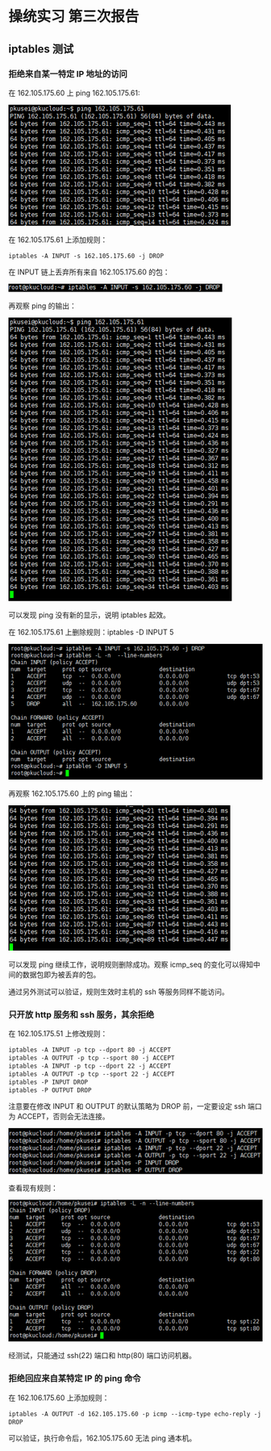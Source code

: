 # 操统实习 第三次报告

## iptables 测试

### 拒绝来自某一特定 IP 地址的访问

在 162.105.175.60 上 ping 162.105.175.61:

![](https://github.com/cabbby/osprac/blob/master/hw3/pics/m1_1.png)

在 162.105.175.61 上添加规则：
```
iptables -A INPUT -s 162.105.175.60 -j DROP
```

在 INPUT 链上丢弃所有来自 162.105.175.60 的包：

![](https://github.com/cabbby/osprac/blob/master/hw3/pics/m2_1.png)

再观察 ping 的输出：

![](https://github.com/cabbby/osprac/blob/master/hw3/pics/m1_2.png)

可以发现 ping 没有新的显示，说明 iptables 起效。

在 162.105.175.61 上删除规则：iptables -D INPUT 5

![](https://github.com/cabbby/osprac/blob/master/hw3/pics/m2_2.png)

再观察 162.105.175.60 上的 ping 输出：

![](https://github.com/cabbby/osprac/blob/master/hw3/pics/m1_3.png)

可以发现 ping 继续工作，说明规则删除成功。观察 icmp_seq 的变化可以得知中间的数据包即为被丢弃的包。

通过另外测试可以验证，规则生效时主机的 ssh 等服务同样不能访问。

### 只开放 http 服务和 ssh 服务，其余拒绝

在 162.105.175.51 上修改规则：
```
iptables -A INPUT -p tcp --dport 80 -j ACCEPT
iptables -A OUTPUT -p tcp --sport 80 -j ACCEPT
iptables -A INPUT -p tcp --dport 22 -j ACCEPT
iptables -A OUTPUT -p tcp --sport 22 -j ACCEPT
iptables -P INPUT DROP
iptables -P OUTPUT DROP
```

注意要在修改 INPUT 和 OUTPUT 的默认策略为 DROP 前，一定要设定 ssh 端口为 ACCEPT，否则会无法连接。

![](https://github.com/cabbby/osprac/blob/master/hw3/pics/t2_1.png)

查看现有规则：

![](https://github.com/cabbby/osprac/blob/master/hw3/pics/t2_2.png)

经测试，只能通过 ssh(22) 端口和 http(80) 端口访问机器。

### 拒绝回应来自某特定 IP 的 ping 命令

在 162.106.175.60 上添加规则：
```
iptables -A OUTPUT -d 162.105.175.60 -p icmp --icmp-type echo-reply -j DROP
```

可以验证，执行命令后，162.105.175.60 无法 ping 通本机。
